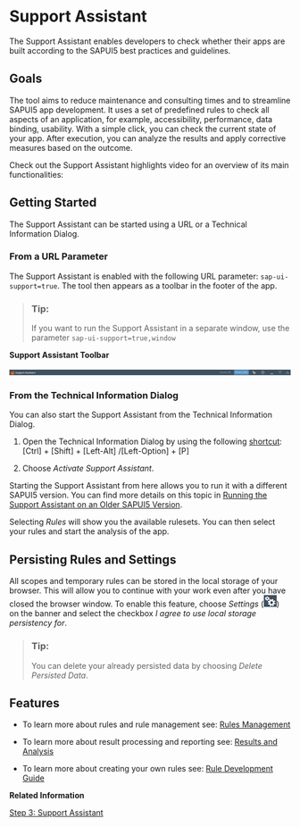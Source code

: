<!-- loio57ccd7d7103640e3a187ed55e1d2c163 -->

# Support Assistant

The Support Assistant enables developers to check whether their apps are built according to the SAPUI5 best practices and guidelines.



## Goals

The tool aims to reduce maintenance and consulting times and to streamline SAPUI5 app development. It uses a set of predefined rules to check all aspects of an application, for example, accessibility, performance, data binding, usability. With a simple click, you can check the current state of your app. After execution, you can analyze the results and apply corrective measures based on the outcome.

Check out the Support Assistant highlights video for an overview of its main functionalities:





## Getting Started

The Support Assistant can be started using a URL or a Technical Information Dialog.



### From a URL Parameter

The Support Assistant is enabled with the following URL parameter: `sap-ui-support=true`. The tool then appears as a toolbar in the footer of the app.

> ### Tip:  
> If you want to run the Support Assistant in a separate window, use the parameter `sap-ui-support=true,window` 

  
  
**Support Assistant Toolbar**

![](images/Support_Assistant_Toolbar_c9ec61c.png "Support Assistant Toolbar ")



### From the Technical Information Dialog

You can also start the Support Assistant from the Technical Information Dialog.

1.  Open the Technical Information Dialog by using the following [shortcut](../02_Read-Me-First/keyboard-shortcuts-for-sapui5-tools-154844c.md): [Ctrl\] + [Shift\] + [Left-Alt\] /[Left-Option\] + [P\]  

2.  Choose *Activate Support Assistant*.


Starting the Support Assistant from here allows you to run it with a different SAPUI5 version. You can find more details on this topic in [Running the Support Assistant on an Older SAPUI5 Version](running-the-support-assistant-on-an-older-sapui5-version-473201b.md).

Selecting *Rules* will show you the available rulesets. You can then select your rules and start the analysis of the app.



<a name="loio57ccd7d7103640e3a187ed55e1d2c163__section_zxz_jh3_rz"/>

## Persisting Rules and Settings

All scopes and temporary rules can be stored in the local storage of your browser. This will allow you to continue with your work even after you have closed the browser window. To enable this feature, choose *Settings* \(![](images/AS-Settings-Button_24b9cee.png)\) on the banner and select the checkbox *I agree to use local storage persistency for*.

> ### Tip:  
> You can delete your already persisted data by choosing *Delete Persisted Data*.



## Features

-   To learn more about rules and rule management see: [Rules Management](rules-management-3fc864a.md)

-   To learn more about result processing and reporting see: [Results and Analysis](results-and-analysis-f09fab1.md)

-   To learn more about creating your own rules see: [Rule Development Guide](rule-development-guide-cd356da.md)


**Related Information**  


[Step 3: Support Assistant](../03_Get-Started/step-3-support-assistant-35f08e1.md "In this tutorial step, we will have a closer look at Support Assistant. You can use this tool to check whether your app is built according to the best practices with predefined rules.")

